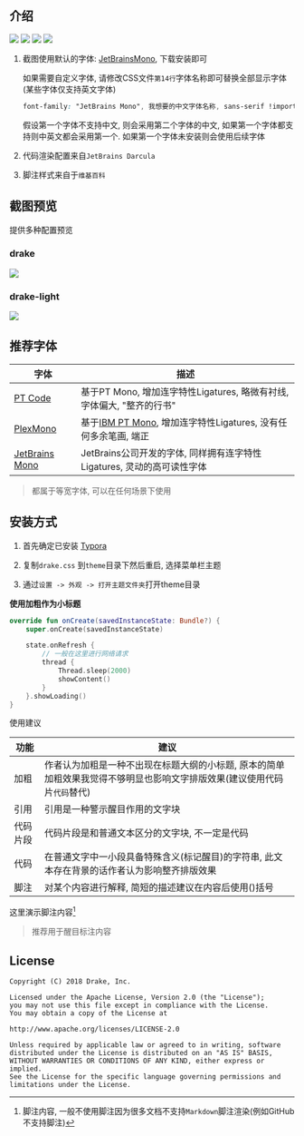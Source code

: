 ## 介绍

<p align="left">
<img src="https://img.shields.io/badge/GitHub-%E9%AB%98%E7%BA%A7%E9%94%AE%E7%9B%98%E4%BE%A0-brightgreen"/>
<img src="https://img.shields.io/badge/Theme-typora-orange.svg"/>
<img src="https://img.shields.io/badge/license-Apache-blue"/>
<a href="https://jq.qq.com/?_wv=1027&k=vWsXSNBJ"><img src="https://img.shields.io/badge/QQ群-752854893-blue"/></a>
</p>

1. 截图使用默认的字体: [JetBrainsMono](https://www.jetbrains.com/lp/mono/), 下载安装即可

   如果需要自定义字体, 请修改CSS文件`第14行`字体名称即可替换全部显示字体(某些字体仅支持英文字体)

   ```css
   font-family: "JetBrains Mono", 我想要的中文字体名称, sans-serif !important;
   ```

   假设第一个字体不支持中文, 则会采用第二个字体的中文, 如果第一个字体都支持则中英文都会采用第一个. 如果第一个字体未安装则会使用后续字体

   

2. 代码渲染配置来自`JetBrains Darcula`

3. 脚注样式来自于`维基百科`



## 截图预览

提供多种配置预览

### drake

<img src="https://raw.githubusercontent.com/liangjingkanji/DrakeTyporaTheme/master/thumbnail.png"/> 





### drake-light

<img src="https://raw.githubusercontent.com/liangjingkanji/DrakeTyporaTheme/master/thumbnail-light.png"/> 



## 推荐字体

| 字体                                                   | 描述                                                         |
| ------------------------------------------------------ | ------------------------------------------------------------ |
| [PT Code](https://github.com/liangjingkanji/PTCode)    | 基于PT Mono, 增加连字特性Ligatures, 略微有衬线, 字体偏大, "整齐的行书" |
| [PlexMono](https://github.com/liangjingkanji/PlexMono) | 基于[IBM PT Mono](https://github.com/IBM/plex), 增加连字特性Ligatures, 没有任何多余笔画, 端正 |
| [JetBrains Mono](https://www.jetbrains.com/lp/mono/)   | JetBrains公司开发的字体, 同样拥有连字特性Ligatures, 灵动的高可读性字体 |

> 都属于等宽字体, 可以在任何场景下使用

## 安装方式

1. 首先确定已安装 [Typora](https://typora.io/)

2. 复制`drake.css` 到`theme`目录下然后重启, 选择菜单栏主题

3. 通过`设置 -> 外观 -> 打开主题文件夹`打开theme目录



**使用加粗作为小标题**

```kotlin
override fun onCreate(savedInstanceState: Bundle?) {
    super.onCreate(savedInstanceState)

    state.onRefresh {
        // 一般在这里进行网络请求
        thread {
            Thread.sleep(2000)
            showContent()
        }
    }.showLoading()
}
```



使用建议

| 功能     | 建议                                                         |
| -------- | ------------------------------------------------------------ |
| 加粗     | 作者认为加粗是一种不出现在标题大纲的小标题, 原本的简单加粗效果我觉得不够明显也影响文字排版效果(建议使用代码片`代码`替代) |
| 引用     | 引用是一种警示醒目作用的文字块                               |
| 代码片段 | 代码片段是和普通文本区分的文字块, 不一定是代码               |
| 代码     | 在普通文字中一小段具备特殊含义(标记醒目)的字符串, 此文本存在背景的话作者认为影响整齐排版效果 |
| 脚注     | 对某个内容进行解释, 简短的描述建议在内容后使用()括号         |



这里演示脚注内容[^2]

> 推荐用于醒目标注内容



[^2]: 脚注内容, 一般不使用脚注因为很多文档不支持`Markdown`脚注渲染(例如GitHub不支持脚注)

## License

```
Copyright (C) 2018 Drake, Inc.

Licensed under the Apache License, Version 2.0 (the "License");
you may not use this file except in compliance with the License.
You may obtain a copy of the License at

http://www.apache.org/licenses/LICENSE-2.0

Unless required by applicable law or agreed to in writing, software
distributed under the License is distributed on an "AS IS" BASIS,
WITHOUT WARRANTIES OR CONDITIONS OF ANY KIND, either express or implied.
See the License for the specific language governing permissions and
limitations under the License.
```

